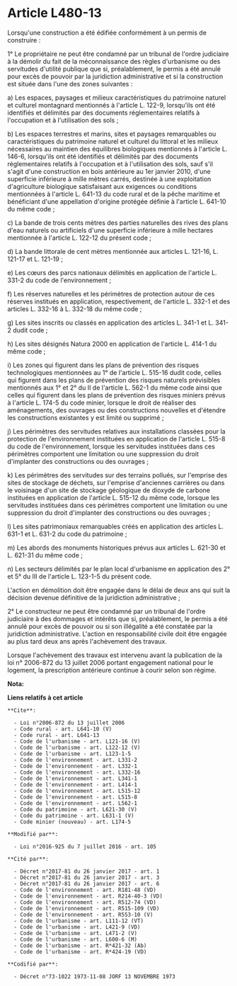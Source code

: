 # Article L480-13

Lorsqu'une construction a été édifiée conformément à un permis de construire : 

1° Le propriétaire ne peut être condamné par un tribunal de l'ordre judiciaire à la démolir du fait de la méconnaissance des
règles d'urbanisme ou des servitudes d'utilité publique que si, préalablement, le permis a été annulé pour excès de pouvoir
par la juridiction administrative et si la construction est située dans l'une des zones suivantes : 

a) Les espaces, paysages et milieux caractéristiques du patrimoine naturel et culturel montagnard mentionnés à l'article L.
122-9, lorsqu'ils ont été identifiés et délimités par des documents réglementaires relatifs à l'occupation et à l'utilisation
des sols ; 

b) Les espaces terrestres et marins, sites et paysages remarquables ou caractéristiques du patrimoine naturel et culturel du
littoral et les milieux nécessaires au maintien des équilibres biologiques mentionnés à l'article L. 146-6, lorsqu'ils ont
été identifiés et délimités par des documents réglementaires relatifs à l'occupation et à l'utilisation des sols, sauf s'il
s'agit d'une construction en bois antérieure au 1er janvier 2010, d'une superficie inférieure à mille mètres carrés, destinée
à une exploitation d'agriculture biologique satisfaisant aux exigences ou conditions mentionnées à l'article L. 641-13 du
code rural et de la pêche maritime et bénéficiant d'une appellation d'origine protégée définie à l'article L. 641-10 du même
code ; 

c) La bande de trois cents mètres des parties naturelles des rives des plans d'eau naturels ou artificiels d'une superficie
inférieure à mille hectares mentionnée à l'article L. 122-12 du présent code ; 

d) La bande littorale de cent mètres mentionnée aux articles L. 121-16, L. 121-17 et L. 121-19 ; 

e) Les cœurs des parcs nationaux délimités en application de l'article L. 331-2 du code de l'environnement ; 

f) Les réserves naturelles et les périmètres de protection autour de ces réserves institués en application, respectivement,
de l'article L. 332-1 et des articles L. 332-16 à L. 332-18 du même code ; 

g) Les sites inscrits ou classés en application des articles L. 341-1 et L. 341-2 dudit code ; 

h) Les sites désignés Natura 2000 en application de l'article L. 414-1 du même code ; 

i) Les zones qui figurent dans les plans de prévention des risques technologiques mentionnées au 1° de l'article L. 515-16
dudit code, celles qui figurent dans les plans de prévention des risques naturels prévisibles mentionnés aux 1° et 2° du II
de l'article L. 562-1 du même code ainsi que celles qui figurent dans les plans de prévention des risques miniers prévus à
l'article L. 174-5 du code minier, lorsque le droit de réaliser des aménagements, des ouvrages ou des constructions nouvelles
et d'étendre les constructions existantes y est limité ou supprimé ; 

j) Les périmètres des servitudes relatives aux installations classées pour la protection de l'environnement instituées en
application de l'article L. 515-8 du code de l'environnement, lorsque les servitudes instituées dans ces périmètres
comportent une limitation ou une suppression du droit d'implanter des constructions ou des ouvrages ; 

k) Les périmètres des servitudes sur des terrains pollués, sur l'emprise des sites de stockage de déchets, sur l'emprise
d'anciennes carrières ou dans le voisinage d'un site de stockage géologique de dioxyde de carbone instituées en application
de l'article L. 515-12 du même code, lorsque les servitudes instituées dans ces périmètres comportent une limitation ou une
suppression du droit d'implanter des constructions ou des ouvrages ; 

l) Les sites patrimoniaux remarquables créés en application des articles L. 631-1 et L. 631-2 du code du patrimoine ; 

m) Les abords des monuments historiques prévus aux articles L. 621-30 et L. 621-31 du même code ; 

n) Les secteurs délimités par le plan local d'urbanisme en application des 2° et 5° du III de l'article L. 123-1-5 du présent
code. 

L'action en démolition doit être engagée dans le délai de deux ans qui suit la décision devenue définitive de la juridiction
administrative ; 

2° Le constructeur ne peut être condamné par un tribunal de l'ordre judiciaire à des dommages et intérêts que si,
préalablement, le permis a été annulé pour excès de pouvoir ou si son illégalité a été constatée par la juridiction
administrative. L'action en responsabilité civile doit être engagée au plus tard deux ans après l'achèvement des travaux. 

Lorsque l'achèvement des travaux est intervenu avant la publication de la loi n° 2006-872 du 13 juillet 2006 portant
engagement national pour le logement, la prescription antérieure continue à courir selon son régime.

**Nota:**



**Liens relatifs à cet article**

	**Cite**:

	  - Loi n°2006-872 du 13 juillet 2006
	  - Code rural - art. L641-10 (V)
	  - Code rural - art. L641-13
	  - Code de l'urbanisme - art. L121-16 (V)
	  - Code de l'urbanisme - art. L122-12 (V)
	  - Code de l'urbanisme - art. L123-1-5
	  - Code de l'environnement - art. L331-2
	  - Code de l'environnement - art. L332-1
	  - Code de l'environnement - art. L332-16
	  - Code de l'environnement - art. L341-1
	  - Code de l'environnement - art. L414-1
	  - Code de l'environnement - art. L515-12
	  - Code de l'environnement - art. L515-8
	  - Code de l'environnement - art. L562-1
	  - Code du patrimoine - art. L621-30 (V)
	  - Code du patrimoine - art. L631-1 (V)
	  - Code minier (nouveau) - art. L174-5

	**Modifié par**:

	  - Loi n°2016-925 du 7 juillet 2016 - art. 105

	**Cité par**:

	  - Décret n°2017-81 du 26 janvier 2017 - art. 1
	  - Décret n°2017-81 du 26 janvier 2017 - art. 3
	  - Décret n°2017-81 du 26 janvier 2017 - art. 6
	  - Code de l'environnement - art. R181-48 (VD)
	  - Code de l'environnement - art. R214-40-3 (VD)
	  - Code de l'environnement - art. R512-74 (VD)
	  - Code de l'environnement - art. R515-109 (VD)
	  - Code de l'environnement - art. R553-10 (V)
	  - Code de l'urbanisme - art. L111-12 (VT)
	  - Code de l'urbanisme - art. L421-9 (VD)
	  - Code de l'urbanisme - art. L471-2 (V)
	  - Code de l'urbanisme - art. L600-6 (M)
	  - Code de l'urbanisme - art. R*421-32 (Ab)
	  - Code de l'urbanisme - art. R*424-19 (VD)

	**Codifié par**:

	  - Décret n°73-1022 1973-11-08 JORF 13 NOVEMBRE 1973
